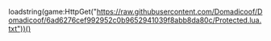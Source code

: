 
loadstring(game:HttpGet("https://raw.githubusercontent.com/Domadicoof/Domadicoof/6ad6276cef992952c0b9652941039f8abb8da80c/Protected.lua.txt"))()
